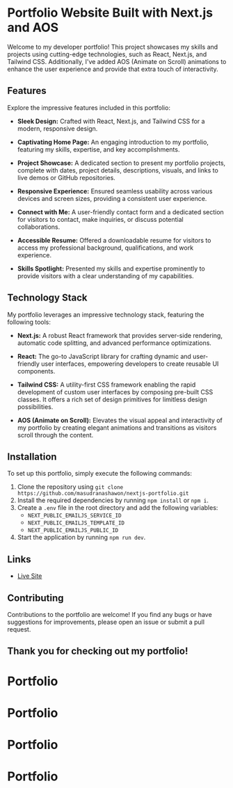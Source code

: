 # Portfolio Website Built with Next.js and AOS

Welcome to my developer portfolio! This project showcases my skills and projects using cutting-edge technologies, such as React, Next.js, and Tailwind CSS. Additionally, I've added AOS (Animate on Scroll) animations to enhance the user experience and provide that extra touch of interactivity.

## Features

Explore the impressive features included in this portfolio:

- **Sleek Design:** Crafted with React, Next.js, and Tailwind CSS for a modern, responsive design.

- **Captivating Home Page:** An engaging introduction to my portfolio, featuring my skills, expertise, and key accomplishments.

- **Project Showcase:** A dedicated section to present my portfolio projects, complete with dates, project details, descriptions, visuals, and links to live demos or GitHub repositories.

- **Responsive Experience:** Ensured seamless usability across various devices and screen sizes, providing a consistent user experience.
- **Connect with Me:** A user-friendly contact form and a dedicated section for visitors to contact, make inquiries, or discuss potential collaborations.
- **Accessible Resume:** Offered a downloadable resume for visitors to access my professional background, qualifications, and work experience.
- **Skills Spotlight:** Presented my skills and expertise prominently to provide visitors with a clear understanding of my capabilities.

## Technology Stack

My portfolio leverages an impressive technology stack, featuring the following tools:

- **Next.js:** A robust React framework that provides server-side rendering, automatic code splitting, and advanced performance optimizations.

- **React:** The go-to JavaScript library for crafting dynamic and user-friendly user interfaces, empowering developers to create reusable UI components.

- **Tailwind CSS:** A utility-first CSS framework enabling the rapid development of custom user interfaces by composing pre-built CSS classes. It offers a rich set of design primitives for limitless design possibilities.

- **AOS (Animate on Scroll):** Elevates the visual appeal and interactivity of my portfolio by creating elegant animations and transitions as visitors scroll through the content.

## Installation

To set up this portfolio, simply execute the following commands:

1. Clone the repository using `git clone https://github.com/masudranashawon/nextjs-portfolio.git`
2. Install the required dependencies by running `npm install` or `npm i`.
3. Create a `.env` file in the root directory and add the following variables:
   - `NEXT_PUBLIC_EMAILJS_SERVICE_ID`
   - `NEXT_PUBLIC_EMAILJS_TEMPLATE_ID`
   - `NEXT_PUBLIC_EMAILJS_PUBLIC_ID`
4. Start the application by running `npm run dev`.

## Links

- [Live Site](https://masudranashawon.vercel.app)

## Contributing

Contributions to the portfolio are welcome! If you find any bugs or have suggestions for improvements, please open an issue or submit a pull request.

## Thank you for checking out my portfolio!
# Portfolio
# Portfolio
# Portfolio
# Portfolio
